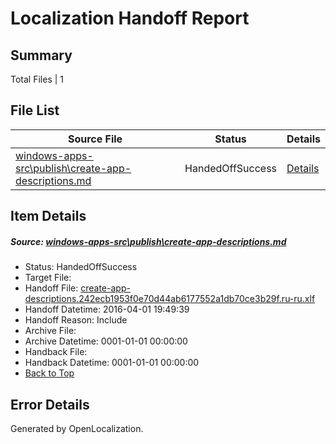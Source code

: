 # <a name='report-top'></a> Localization Handoff Report

## Summary
 Total Files | 1

## File List
 Source File | Status | Details 
 ----------- | ------ | ------- 
 [windows-apps-src\publish\create-app-descriptions.md](https://github.com/Microsoft/windows-apps/blob/1b2d564edee79b0ac4807519a8458e7c5d840bff/windows-apps-src/publish/create-app-descriptions.md) | HandedOffSuccess | [Details](#77c61acd49e41ed3d7edb02318fdf971b5afcb763354)

## Item Details
##### <a name='77c61acd49e41ed3d7edb02318fdf971b5afcb763354'></a> Source: [windows-apps-src\publish\create-app-descriptions.md](https://github.com/Microsoft/windows-apps/blob/1b2d564edee79b0ac4807519a8458e7c5d840bff/windows-apps-src/publish/create-app-descriptions.md)
* Status: HandedOffSuccess
* Target File: 
* Handoff File: [create-app-descriptions.242ecb1953f0e70d44ab6177552a1db70ce3b29f.ru-ru.xlf](https://github.com/Microsoft/WDG.handoff/blob/6efd2447feb0795c2aab78ad498b311c86f1c0cd/ol-handoff/Microsoft/windows-apps.ru-ru/master/create-app-descriptions.242ecb1953f0e70d44ab6177552a1db70ce3b29f.ru-ru.xlf)
* Handoff Datetime: 2016-04-01 19:49:39
* Handoff Reason: Include
* Archive File: 
* Archive Datetime: 0001-01-01 00:00:00
* Handback File: 
* Handback Datetime: 0001-01-01 00:00:00
* [Back to Top](#report-top)


## Error Details

Generated by OpenLocalization.
